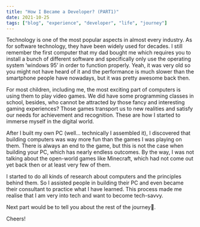 ```yaml
---
title: "How I Became a Developer? (PART1)" 
date: 2021-10-25
tags: ["blog", "experience", "developer", "life", "journey"]
---
```


Technology is one of the most popular aspects in almost every industry. As for software technology, they have been widely used for decades. I still remember the first computer that my dad bought me which requires you to install a bunch of different software and specifically only use the operating system ‘windows 95’ in order to function properly. Yeah, it was very old so you might not have heard of it and the performance is much slower than the smartphone people have nowadays, but it was pretty awesome back then.

For most children, including me, the most exciting part of computers is using them to play video games. We did have some programming classes in school, besides, who cannot be attracted by those fancy and interesting gaming experiences? Those games transport us to new realities and satisfy our needs for achievement and recognition. These are how I started to immerse myself in the digital world.

After I built my own PC (well... technically I assembled it), I discovered that building computers was way more fun than the games I was playing on them. There is always an end to the game, but this is not the case when building your PC, which has nearly endless outcomes. By the way, I was not talking about the open-world games like Minecraft, which had not come out yet back then or at least very few of them.

I started to do all kinds of research about computers and the principles behind them. So I assisted people in building their PC and even became their consultant to practice what I have learned. This process made me realise that I am very into tech and want to become tech-savvy.

Next part would be to tell you about the rest of the journey🚀.

Cheers!